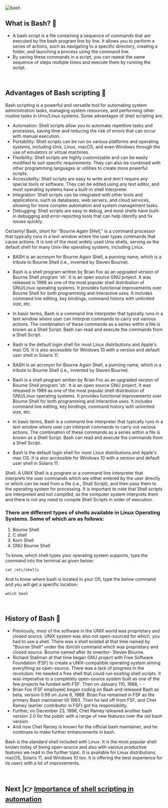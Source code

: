 
![bash](https://github.com/hegdepavankumar/A-Shell-Script/assets/85627085/34907cf1-ec47-4c73-8d64-5f50374b8462)

## What is Bash? 🤔

- A bash script is a file containing a sequence of commands that are executed by the bash program line by line. It allows you to perform a series of actions, such as navigating to a specific directory, creating a folder, and launching a process using the command line.
- By saving these commands in a script, you can repeat the same sequence of steps multiple times and execute them by running the script.

<br>

## Advantages of Bash scripting 🤩

Bash scripting is a powerful and versatile tool for automating system administration tasks, managing system resources, and performing other routine tasks in Unix/Linux systems. Some advantages of shell scripting are:

- Automation: Shell scripts allow you to automate repetitive tasks and processes, saving time and reducing the risk of errors that can occur with manual execution.
- Portability: Shell scripts can be run on various platforms and operating systems, including Unix, Linux, macOS, and even Windows through the use of emulators or virtual machines.
- Flexibility: Shell scripts are highly customizable and can be easily modified to suit specific requirements. They can also be combined with other programming languages or utilities to create more powerful scripts.
- Accessibility: Shell scripts are easy to write and don't require any special tools or software. They can be edited using any text editor, and most operating systems have a built-in shell interpreter.
- Integration: Shell scripts can be integrated with other tools and applications, such as databases, web servers, and cloud services, allowing for more complex automation and system management tasks.
- Debugging: Shell scripts are easy to debug, and most shells have built-in debugging and error-reporting tools that can help identify and fix issues quickly.

Certainly! Bash, short for "Bourne Again SHell," is a command processor that typically runs in a text window where the user types commands that cause actions. It is one of the most widely used Unix shells, serving as the default shell for many Unix-like operating systems, including Linux.

- BASH is an acronym for Bourne Again Shell, a punning name, which is a tribute to Bourne Shell (i.e., invented by Steven Bourne).

- Bash is a shell program written by Brian Fox as an upgraded version of Bourne Shell program 'sh'. It is an open source GNU project. It was released in 1989 as one of the most popular shell distribution of GNU/Linux operating systems. It provides functional improvements over Bourne Shell for both programming and interactive uses. It includes command line editing, key bindings, command history with unlimited size, etc.  
- In basic terms, Bash is a command line interpreter that typically runs in a text window where user can interpret commands to carry out various actions. The combination of these commands as a series within a file is known as a Shell Script. Bash can read and execute the commands from a Shell Script.
- Bash is the default login shell for most Linux distributions and Apple's mac OS. It is also accessible for Windows 10 with a version and default user shell in Solaris 11.
- BASH is an acronym for Bourne Again Shell, a punning name, which is a tribute to Bourne Shell (i.e., invented by Steven Bourne).
- Bash is a shell program written by Brian Fox as an upgraded version of Bourne Shell program 'sh'. It is an open source GNU project. It was released in 1989 as one of the most popular shell distribution of GNU/Linux operating systems. It provides functional improvements over Bourne Shell for both programming and interactive uses. It includes command line editing, key bindings, command history with unlimited size, etc.
- In basic terms, Bash is a command line interpreter that typically runs in a text window where user can interpret commands to carry out various actions. The combination of these commands as a series within a file is known as a Shell Script. Bash can read and execute the commands from a Shell Script.
- Bash is the default login shell for most Linux distributions and Apple's mac OS. It is also accessible for Windows 10 with a version and default user shell in Solaris 11.

Shell: A UNIX Shell is a program or a command line interpreter that interprets the user commands which are either entered by the user directly or which can be read from a file (i.e., Shall Script), and then pass them to the operating system for processing. It is important to note that Shall scripts are interpreted and not compiled, as the computer system interprets them and there is not any need to compile Shell Scripts in order of execution.

### There are different types of shells available in Linux Operating Systems. Some of which are as follows:

1. Bourne Shell
2. C shell
3. Korn Shell
4. GNU Bourne Shell

To know, which shell types your operating system supports, type the command into the terminal as given below:

` cat /etc/shells  `  

And to know where bash is located in your OS, type the below command and you will get a specific location:

` which bash `   

<br>

## History of Bash 🔄

- Previously, most of the software in the UNIX world was proprietary and closed source. UNIX system was also not open-sourced for which, you had to use a shell. There was a shell existed at that time named by "Bourne Shell" under the /bin/sh command which was proprietary and closed source. Bourne named after its inventor- Steven Bourne.
- Richard Stallman at that time began GNU project with Free Software Foundation (FSF) to create a UNIX-compatible operating system aiming everything as open-source. There was a lack of progress in the revolution. He needed a free shell that could run existing shell scripts. It was imperative to a completely open-source system built as one of the few projects he funded with FSF. Then on January 110, 1988, - - 
- Brian Fox (FSF employee) began coding on Bash and released Bash as beta, version 0.99 on June 8, 1989.
Brian Fox remained in FSF as the primary Bash maintainer till 1993. Then he laid off from FSF, and Chet Ramey (earlier contributor in FSF) got his responsibility.
- Further, on December 23, 1996, Chet Ramey released another bash version 2.0 for the public with a range of new features over the old bash version.
- And now Chet Ramey is known for the official bash maintainer, and he continues to make further enhancements in bash.

Bash is the standard shell included with Linux. It is the most popular shell known today of being open-source and also with various productive features we read in the further topic. It is available for Linux distributions, macOS, Solaris 11, and Windows 10 too. It is offering the best experience for its users with a lot of improvements.

<br>

## Next |👉 [Importance of shell scripting in automation](https://github.com/hegdepavankumar/bash-scripting-tutorial/blob/main/Tutorial-Files/01.Introduction-to-Bash/02.Importance%20of%20shell%20scripting%20in%20automation.md)
